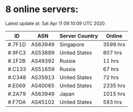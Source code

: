 # 8 online servers:

Latest update at: Sat Apr 11 09:10:09 UTC 2020

| ID | ASN | Server Country | Online |
| -- | --- | -------------- | ------ |
| #.7F1D | AS63949 | Singapore | 3599 hrs |
| #.9FC3 | AS53889 | United States | 807 hrs |
| #.1F2B | AS49392 | Russia | 11 hrs |
| #.C133 | AS51659 | Russia | 67 hrs |
| #.C348 | AS35913 | United States | 72 hrs |
| #.E069 | AS40065 | United States | 2335 hrs |
| #.2A79 | AS63949 | Japan | 1015 hrs |
| #.F7DA | AS45102 | United States | 593 hrs |

